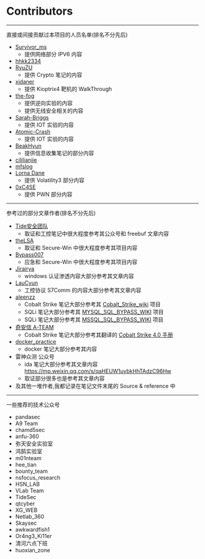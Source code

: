 # Contributors

---

直接或间接贡献过本项目的人员名单(排名不分先后)
* [Survivor_ms](https://github.com/136510385)
    - 提供网络部分 IPV6 内容
* [hhkk2334](https://www.thesteel.live/)
* [RyuZU](https://github.com/RyuZUSUNC)
    - 提供 Crypto 笔记的内容
* [xidaner](https://github.com/xidaner)
    - 提供 Kioptrix4 靶机的 WalkThrough
* [the-fog](https://github.com/the-fog)
    - 提供逆向实验的内容
    - 提供无线安全相关的内容
* [Sarah-Briggs](https://github.com/Sarah-Briggs)
    - 提供 IOT 实验的内容
* [Atomic-Crash](https://github.com/Atomic-Crash)
    - 提供 IOT 实验的内容
* [BeakHyun](https://github.com/Alienware-OWO)
    - 提供信息收集笔记的部分内容
* [cililianjie](https://github.com/cililianjie)
* [mfslog](https://github.com/mfslog)
* [Lorna Dane](https://github.com/tonyscy)
    - 提供 Volatility3 部分内容
* [0xC4SE](https://github.com/0xC4SE)
    - 提供 PWN 部分内容

---

参考过的部分文章作者(排名不分先后)
* [Tide安全团队](https://github.com/TideSecTeam)
    - 取证和工控笔记中很大程度参考其公众号和 freebuf 文章内容
* [theLSA](https://github.com/theLSA)
    - 取证和 Secure-Win 中很大程度参考其项目内容
* [Bypass007](https://github.com/Bypass007/Emergency-Response-Notes)
    - 应急和 Secure-Win 中很大程度参考其项目内容
* [Jirairya](https://b404.xyz/)
    - windows 认证渗透内容大部分参考其文章内容
* [LauCyun](https://laucyun.com/)
    - 工控协议 S7Comm 的内容大部分参考其文章内容
* [aleenzz](https://github.com/aleenzz)
    - Cobalt Strike 笔记大部分参考其 [Cobalt_Strike_wiki](https://github.com/aleenzz/Cobalt_Strike_wiki) 项目
    - SQLi 笔记大部分参考其 [MYSQL_SQL_BYPASS_WIKI](https://github.com/aleenzz/MYSQL_SQL_BYPASS_WIKI) 项目
    - SQLi 笔记大部分参考其 [MSSQL_SQL_BYPASS_WIKI](https://github.com/aleenzz/MSSQL_SQL_BYPASS_WIKI) 项目
* [奇安信 A-TEAM](https://blog.ateam.qianxin.com/)
    - Cobalt Strike 笔记大部分参考其翻译的 [Cobalt Strike 4.0 手册](https://blog.ateam.qianxin.com/post/cobalt-strike-40-shou-ce-fan-yi-2019-nian-12-yue-2-ri-geng-xin-ban-ben/)
* [docker_practice](https://github.com/yeasy/docker_practice)
    - docker 笔记大部分参考其内容
* 雷神众测 公众号
    * ida 笔记大部分参考其文章内容 https://mp.weixin.qq.com/s/qaHEUW1uybkHhTAdzC96Hw
    * 取证部分很多也是参考其文章内容
* 及其他一堆作者,我都记录在笔记文件末尾的 Source & reference 中

---

一些推荐的技术公众号
- pandasec
- A9 Team
- chamd5sec
- anfu-360
- 弥天安全实验室
- 鸿鹄实验室
- m01nteam
- hee_tian
- bounty_team
- nsfocus_research
- HSN_LAB
- VLab Team
- TideSec
- qtcyber
- XG_WEB
- Netlab_360
- Skaysec
- awkwardfish1
- Or4ng3_Ki11er
- 清河六点下班
- huoxian_zone
